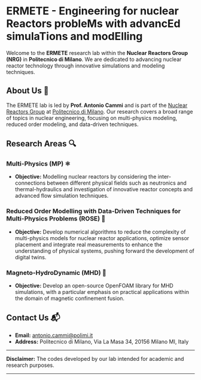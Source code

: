 # ERMETE - Engineering for nuclear Reactors probleMs with advancEd simulaTions and modElling 

Welcome to the **ERMETE** research lab within the **Nuclear Reactors Group (NRG)** in **Politecnico di Milano**. We are dedicated to advancing nuclear reactor technology through innovative simulations and modeling techniques.



## About Us 🏫

The ERMETE lab is led by **Prof. Antonio Cammi** and is part of the [Nuclear Reactors Group](https://www.nuclearenergy.polimi.it/) at [Politecnico di Milano](https://www.polimi.it/). Our research covers a broad range of topics in nuclear engineering, focusing on multi-physics modeling, reduced order modeling, and data-driven techniques.

## Research Areas 🔍

### Multi-Physics (MP) ⚛️
- **Objective:** Modelling nuclear reactors by considering the inter-connections between different physical fields such as neutronics and thermal-hydraulics and investigation of innovative reactor concepts and advanced flow simulation techniques.

### Reduced Order Modelling with Data-Driven Techniques for Multi-Physics Problems (ROSE) 🤖
- **Objective:** Develop numerical algorithms to reduce the complexity of multi-physics models for nuclear reactor applications, optimize sensor placement and integrate real measurements to enhance the understanding of physical systems, pushing forward the development of digital twins.

### Magneto-HydroDynamic (MHD) 🧲
- **Objective:** Develop an open-source OpenFOAM library for MHD simulations, with a particular emphasis on practical applications within the domain of magnetic confinement fusion.

## Contact Us 📬

- **Email:** [antonio.cammi@polimi.it](mailto:antonio.cammi@polimi.it)
- **Address:** Politecnico di Milano, Via La Masa 34, 20156 Milano MI, Italy

---

**Disclaimer:** The codes developed by our lab intended for academic and research purposes.

---
